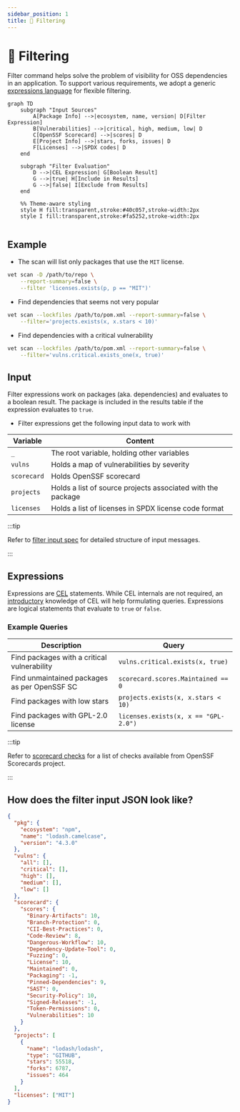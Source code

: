 ```yaml
---
sidebar_position: 1
title: 🔎 Filtering
---
```


# 🔎 Filtering

Filter command helps solve the problem of visibility for OSS dependencies in an application. To support various requirements, we adopt a generic [expressions language](https://cel.dev/) for flexible filtering.

```mermaid
graph TD
    subgraph "Input Sources"
        A[Package Info] -->|ecosystem, name, version| D[Filter Expression]
        B[Vulnerabilities] -->|critical, high, medium, low| D
        C[OpenSSF Scorecard] -->|scores| D
        E[Project Info] -->|stars, forks, issues| D
        F[Licenses] -->|SPDX codes| D
    end

    subgraph "Filter Evaluation"
        D -->|CEL Expression| G[Boolean Result]
        G -->|true| H[Include in Results]
        G -->|false| I[Exclude from Results]
    end

    %% Theme-aware styling
    style H fill:transparent,stroke:#40c057,stroke-width:2px
    style I fill:transparent,stroke:#fa5252,stroke-width:2px


```

## Example

- The scan will list only packages that use the `MIT` license.

```bash
vet scan -D /path/to/repo \
    --report-summary=false \
    --filter 'licenses.exists(p, p == "MIT")'
```

- Find dependencies that seems not very popular

```bash
vet scan --lockfiles /path/to/pom.xml --report-summary=false \
    --filter='projects.exists(x, x.stars < 10)'
```

- Find dependencies with a critical vulnerability

```bash
vet scan --lockfiles /path/to/pom.xml --report-summary=false \
    --filter='vulns.critical.exists_one(x, true)'
```

## Input

Filter expressions work on packages (aka. dependencies) and evaluates to a boolean result. The package is included in the results table if the expression evaluates to `true`.

- Filter expressions get the following input data to work with

| Variable    | Content                                                     |
| ----------- | ----------------------------------------------------------- |
| `_`         | The root variable, holding other variables                  |
| `vulns`     | Holds a map of vulnerabilities by severity                  |
| `scorecard` | Holds OpenSSF scorecard                                     |
| `projects`  | Holds a list of source projects associated with the package |
| `licenses`  | Holds a list of licenses in SPDX license code format        |

:::tip

Refer to [filter input spec](https://github.com/safedep/vet/blob/main/api/filter_input_spec.proto) for detailed structure of input messages.

:::

## Expressions

Expressions are [CEL](https://github.com/google/cel-spec) statements. While
CEL internals are not required, an [introductory](https://github.com/google/cel-spec/blob/master/doc/intro.md)
knowledge of CEL will help formulating queries. Expressions are logical
statements that evaluate to `true` or `false`.

### Example Queries

| Description                                  | Query                                |
| -------------------------------------------- | ------------------------------------ |
| Find packages with a critical vulnerability  | `vulns.critical.exists(x, true)`     |
| Find unmaintained packages as per OpenSSF SC | `scorecard.scores.Maintained == 0`   |
| Find packages with low stars                 | `projects.exists(x, x.stars < 10)`   |
| Find packages with GPL-2.0 license           | `licenses.exists(x, x == "GPL-2.0")` |

:::tip

Refer to [scorecard checks](https://github.com/ossf/scorecard#checks-1) for a list of checks available from OpenSSF Scorecards project.

:::

## How does the filter input JSON look like?

```json
{
  "pkg": {
    "ecosystem": "npm",
    "name": "lodash.camelcase",
    "version": "4.3.0"
  },
  "vulns": {
    "all": [],
    "critical": [],
    "high": [],
    "medium": [],
    "low": []
  },
  "scorecard": {
    "scores": {
      "Binary-Artifacts": 10,
      "Branch-Protection": 0,
      "CII-Best-Practices": 0,
      "Code-Review": 8,
      "Dangerous-Workflow": 10,
      "Dependency-Update-Tool": 0,
      "Fuzzing": 0,
      "License": 10,
      "Maintained": 0,
      "Packaging": -1,
      "Pinned-Dependencies": 9,
      "SAST": 0,
      "Security-Policy": 10,
      "Signed-Releases": -1,
      "Token-Permissions": 0,
      "Vulnerabilities": 10
    }
  },
  "projects": [
    {
      "name": "lodash/lodash",
      "type": "GITHUB",
      "stars": 55518,
      "forks": 6787,
      "issues": 464
    }
  ],
  "licenses": ["MIT"]
}
```
